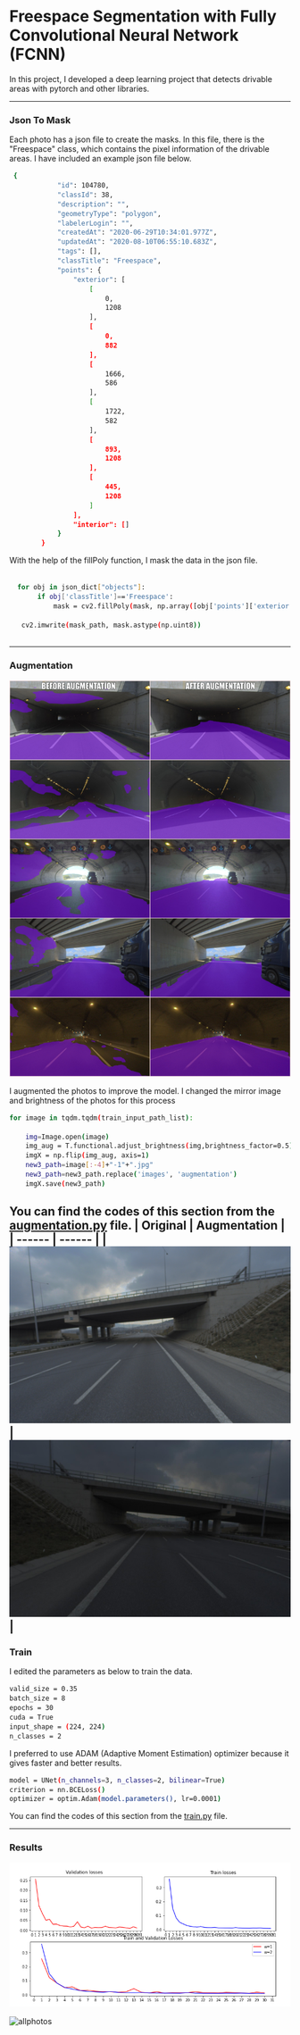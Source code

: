 # Freespace Segmentation with Fully Convolutional Neural Network (FCNN)

In this project, I developed a deep learning project that detects drivable areas with pytorch and other libraries.


---
### Json To Mask
Each photo has a json file to create the masks. In this file, there is the "Freespace" class, which contains the pixel information of the drivable areas.
I have included an example json file below.
```sh
 {
            "id": 104780,
            "classId": 38,
            "description": "",
            "geometryType": "polygon",
            "labelerLogin": "",
            "createdAt": "2020-06-29T10:34:01.977Z",
            "updatedAt": "2020-08-10T06:55:10.683Z",
            "tags": [],
            "classTitle": "Freespace",
            "points": {
                "exterior": [
                    [
                        0,
                        1208
                    ],
                    [
                        0,
                        882
                    ],                   
                    [
                        1666,
                        586
                    ],
                    [
                        1722,
                        582
                    ],
                    [
                        893,
                        1208
                    ],
                    [
                        445,
                        1208
                    ]
                ],
                "interior": []
            }
        }
 ```
 With the help of the fillPoly function, I mask the data in the json file.
 ```sh
 
   for obj in json_dict["objects"]:
        if obj['classTitle']=='Freespace':
            mask = cv2.fillPoly(mask, np.array([obj['points']['exterior']]), color=1)
            
    cv2.imwrite(mask_path, mask.astype(np.uint8))
    
 ```
 ---
### Augmentation

![augmentation](images/augmentation1.jpg)

I augmented the photos to improve the model. I changed the mirror image and brightness of the photos for this process
```sh
for image in tqdm.tqdm(train_input_path_list):
    
    img=Image.open(image) 
    img_aug = T.functional.adjust_brightness(img,brightness_factor=0.5)
    imgX = np.flip(img_aug, axis=1)
    new3_path=image[:-4]+"-1"+".jpg"
    new3_path=new3_path.replace('images', 'augmentation')
    imgX.save(new3_path)
   ```
   You can find the codes of this section from the [augmentation.py](https://github.com/emredemir98/Freespace_Segmentation_Project_-_Ford_Otosan/blob/main/src/augmentation.py) file.
| Original | Augmentation |
| ------ | ------ |
|![notagu](images/notagu.jpg)|![agu](images/agu.jpg)|
---
### Train
I edited the parameters as below to train the data.
```sh
valid_size = 0.35
batch_size = 8
epochs = 30
cuda = True
input_shape = (224, 224)
n_classes = 2
 ```
 I preferred to use ADAM (Adaptive Moment Estimation) optimizer because it gives faster and better results.
```sh
model = UNet(n_channels=3, n_classes=2, bilinear=True)
criterion = nn.BCELoss()
optimizer = optim.Adam(model.parameters(), lr=0.0001)
 ```
 You can find the codes of this section from the [train.py](https://github.com/emredemir98/Freespace_Segmentation_Project_-_Ford_Otosan/blob/main/src/train.py) file.
 
 ---
### Results
![allphotos](images/graph.png)


![allphotos](images/p1-test1.jpg)



